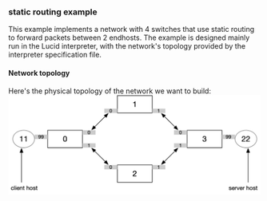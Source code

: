 ### static routing example

This example implements a network with 4 switches that use static routing to forward packets between 2 endhosts. The example is designed mainly run in the Lucid interpreter, with the network's topology provided by the interpreter specification file. 

#### Network topology

Here's the physical topology of the network we want to build: ![physical topology](./diagrams/physical_topology.png)
